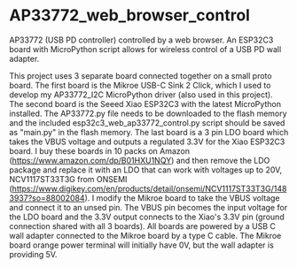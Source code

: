 # AP33772_web_browser_control
AP33772 (USB PD controller) controlled by a web browser. An ESP32C3 board with MicroPython script allows for wireless control of a USB PD wall adapter.


This project uses 3 separate board connected together on a small proto board. The first board is the Mikroe USB-C Sink 2 Click, which I used to develop my AP33772_I2C MicroPython driver (also used in this project).
The second board is the Seeed Xiao ESP32C3 with the latest MicroPython installed. The AP33772.py file needs to be downloaded to the flash memory and the included esp32c3_web_ap33772_control.py script should be saved as "main.py" in the flash memory.
The last board is a 3 pin LDO board which takes the VBUS voltage and outputs a regulated 3.3V for the Xiao ESP32C3 board. I buy these boards in 10 packs on Amazon (https://www.amazon.com/dp/B01HXU1NQY) and then remove the LDO package and replace it with an LDO that can work with voltages up to 20V, NCV1117ST33T3G from ONSEMI (https://www.digikey.com/en/products/detail/onsemi/NCV1117ST33T3G/1483937?so=88002084). I modify the Mikroe board to take the VBUS voltage and connect it to an unsed pin. The VBUS pin becomes the input voltage for the LDO board and the 3.3V output connects to the Xiao's 3.3V pin (ground connection shared with all 3 boards). All boards are powered by a USB C wall adapter connected to the Mikroe board by a type C cable. The Mikroe board orange power terminal will initially have 0V, but the wall adapter is providing 5V.

